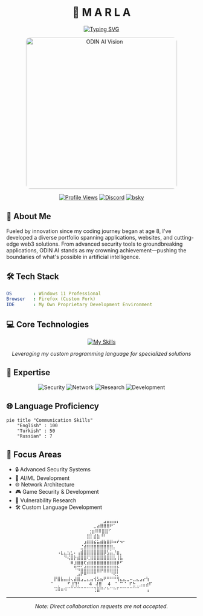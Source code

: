 <div align="center">

# 🌌 M A R L A

[![Typing SVG](https://readme-typing-svg.herokuapp.com?font=Fira+Code&pause=1000&color=6B5CF7&random=false&width=435&lines=Transforming+Ideas+into+Reality;Innovation+Through+Intelligence;The+Future+of+AI+Development)](https://git.io/typing-svg)

<img src="https://i.pinimg.com/originals/47/6b/6c/476b6cad083d66ff7c9ef2bff1d892a8.gif" alt="ODIN AI Vision" width="400" style="border-radius: 10px;"/>

[![Profile Views](https://komarev.com/ghpvc/?username=dragonboe&style=for-the-badge&color=blueviolet)](#)
[![Discord](https://img.shields.io/badge/Discord-%237289DA.svg?style=for-the-badge&logo=discord&logoColor=white)](https://discord.gg/WJUheEQtuS)
[![bsky](https://img.shields.io/badge/Twitter-%231DA1F2.svg?style=for-the-badge&logo=Twitter&logoColor=white)](https://bsky.app/profile/hxch.bsky.social)

</div>

## 🌟 About Me

Fueled by innovation since my coding journey began at age 8, I've developed a diverse portfolio spanning applications, websites, and cutting-edge web3 solutions. From advanced security tools to groundbreaking applications, ODIN AI stands as my crowning achievement—pushing the boundaries of what's possible in artificial intelligence.

## 🛠️ Tech Stack

```yaml
OS        : Windows 11 Professional
Browser   : Firefox (Custom Fork)
IDE       : My Own Proprietary Development Environment
```

## 💻 Core Technologies

<div align="center">

[![My Skills](https://skillicons.dev/icons?i=c,cpp,python,rust,tensorflow,docker&theme=dark)](https://skillicons.dev)

*Leveraging my custom programming language for specialized solutions*

</div>

## 🔧 Expertise

<div align="center">

![Security](https://img.shields.io/badge/Security-White%20%7C%20Black%20%7C%20Gray%20Hat-red?style=for-the-badge)
![Network](https://img.shields.io/badge/Network-Architecture%20%26%20Security-green?style=for-the-badge)
![Research](https://img.shields.io/badge/Research-CVE%20Discovery-yellow?style=for-the-badge)
![Development](https://img.shields.io/badge/Development-System%20%26%20AI-blue?style=for-the-badge)

</div>

## 🌐 Language Proficiency

```mermaid
pie title "Communication Skills"
    "English" : 100
    "Turkish" : 50
    "Russian" : 7
```

## 🎯 Focus Areas

- 🔒 Advanced Security Systems
- 🤖 AI/ML Development
- 🌐 Network Architecture
- 🎮 Game Security & Development
- 🔬 Vulnerability Research
- 🛠️ Custom Language Development

<div align="center">

```
⠀⠀⠀⠀⠀⠀⠀⠀⠀⠀⠀⠀⠀⠀⠀⣠⣤⣤⣤⡄⠀⠀⠀⠀⠀⠀⠀⠀⠀
⠀⠀⠀⠀⠀⠀⠀⠀⠀⠀⠀⠀⣀⣴⣿⣿⣿⠟⠁⠀⠀⠀⠀⠀⠀⠀⠀⠀⠀
⠀⠀⠀⠀⠀⠀⠀⠀⠀⠀⢐⣶⠿⠿⣿⣿⠋⠀⠀⠀⠀⠀⠀⠀⠀⠀⠀⠀
⠀⠀⠀⠀⠀⠀⠀⠀⠀⠀⣿⡇⣾⣷⠘⠃⠀⠀⠀⠀⠀⠀⠀⠀⠀⠀⠀⠀⠀
⠀⠀⠀⠀⠀⠀⠀⠀⠀⣰⣿⣿⣮⣥⣾⣷⣿⡿⠶⠞⠲⠂⠀⠀⠀⠀⠀⠀⠀
⠀⠀⠀⠀⠀⠀⠀⠀⣈⣾⣿⣿⣿⣿⣿⣿⣿⣿⡄⠀⠀⠀⠀⠀⠀⠀⠀⠀⠀
⠀⠠⣆⣄⣢⣂⠄⢠⣾⣿⣿⣿⣿⣿⣿⡿⣣⣥⡘⣶⡀⠀⠀⠀⠀⠀⠀⠀⠀
⠀⠀⠀⠙⢮⣿⡗⣾⣿⣿⢏⣿⣿⣿⣿⣿⣿⣿⣧⢸⣧⠀⠀⠀⠀⠀⠀⠀⠀
⠀⠀⠀⠀⠀⠿⣸⣿⣿⢏⣾⣿⣿⣿⣿⣿⣿⣿⣿⡿⠋⠀⠀⠀⠀⠀⠀⠀⠀
⠀⠀⠀⠀⠀⠀⠻⢭⣥⣾⣿⣿⣿⣿⣿⣿⣿⣿⣿⡗⠀⠀⠀⠀⠀⠀⠀⠀⠀
⠀⠀⠀⠀⠀⠀⠀⣠⡟⠿⠛⠛⠛⠉⠁⠉⠉⠙⢟⡃⠀⠀⠀⠀⠀⠀⠀⠀⠀
⡟⣿⣧⣤⣼⢄⣼⣿⣠⣀⣄⣤⢺⣣⣦⠟⠛⠛⠛⢻⣄⣄⣀⠤⣀⣄⣠⡔⢳
⠁⠀⡀⠀⠀⠋⣸⢹⡃⠀  4⠀⢼⣿⠀ 4⠀⠈ ⠉⠈ ⠏⣓⢀⣠⣤⣴⠏
⠩⠿⠶⠺⠉⠉⠉⠉⠉⠉⠉⠉⢙⣿⠛⠊⠓⠉⠓⠋⠉⠉⠉⠉⠉⠉⠀⠀⢠
```

---

<i>Note: Direct collaboration requests are not accepted.</i>

</div>
